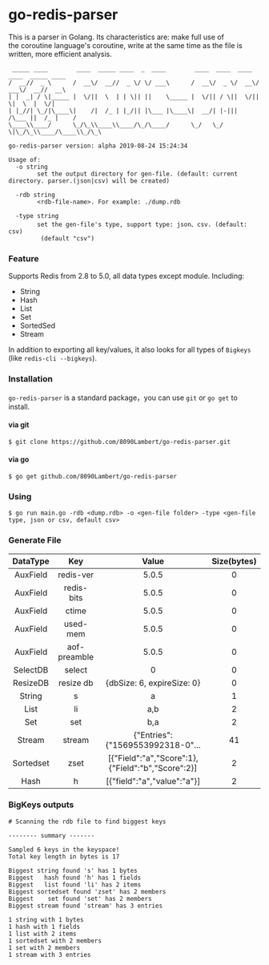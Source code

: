 <h1 align="left">go-redis-parser</h1>
  
This is a parser in Golang. Its characteristics are: make full use of   
the coroutine language's coroutine, write at the same time as the file 
is written, more efficient analysis.  
   
```
 _____ ____        ____  _____ ____  _  ____        ____  ____  ____  ____  _____ ____
/  __//  _ \      /  __\/  __//  _ \/ \/ ___\      /  __\/  _ \/  __\/ ___\/  __//  __\
| |  _| / \|_____ |  \/||  \  | | \|| ||    \_____ |  \/|| / \||  \/||    \|  \  |  \/|
| |_//| \_/|\____\|    /|  /_ | |_/|| |\___ |\____\|  __/| |-|||    /\___ ||  /_ |    /
\____\\____/      \_/\_\\____\\____/\_/\____/      \_/   \_/ \|\_/\_\\____/\____\\_/\_\

go-redis-parser version: alpha 2019-08-24 15:24:34

Usage of:
  -o string
    	set the output directory for gen-file. (default: current directory. parser.(json|csv) will be created)

  -rdb string
    	<rdb-file-name>. For example: ./dump.rdb

  -type string
    	set the gen-file's type, support type: json、csv. (default: csv)
    	 (default "csv")
```

### Feature
Supports Redis from 2.8 to 5.0, all data types except module. Including:
- String
- Hash
- List
- Set
- SortedSed
- Stream

In addition to exporting all key/values, it also looks for all types of `Bigkeys` (like `redis-cli --bigkeys`).


### Installation
`go-redis-parser` is a standard package，you can use `git` or `go get` to install.

#### via git
```
$ git clone https://github.com/8090Lambert/go-redis-parser.git
```

#### via go
```
$ go get github.com/8090Lambert/go-redis-parser
```

### Using
```
$ go run main.go -rdb <dump.rdb> -o <gen-file folder> -type <gen-file type, json or csv, default csv>
```

### Generate File
| DataType | Key | Value | Size(bytes) |
| :-----: | :-----: | :-----: | :-----: | 
| AuxField | redis-ver | 5.0.5 | 0 |
| AuxField | redis-bits | 5.0.5 | 0 |
| AuxField | ctime | 5.0.5 | 0 |
| AuxField | used-mem | 5.0.5 | 0 |
| AuxField | aof-preamble | 5.0.5 | 0 |
| SelectDB | select | 0 | 0 |
| ResizeDB | resize db | {dbSize: 6, expireSize: 0} | 0 |
| String | s | a | 1 |
| List | li | a,b | 2 |
| Set | set | b,a | 2 |
| Stream | stream | {"Entries":{"1569553992318-0"... | 41 |
| Sortedset | zset | [{"Field":"a","Score":1},{"Field":"b","Score":2}] | 2 |
| Hash | h | [{"field":"a","value":"a"}] | 2 |

### BigKeys outputs
```
# Scanning the rdb file to find biggest keys

-------- summary -------

Sampled 6 keys in the keyspace!
Total key length in bytes is 17

Biggest string found 's' has 1 bytes
Biggest   hash found 'h' has 1 fields
Biggest   list found 'li' has 2 items
Biggest sortedset found 'zset' has 2 members
Biggest    set found 'set' has 2 members
Biggest stream found 'stream' has 3 entries

1 string with 1 bytes
1 hash with 1 fields
1 list with 2 items
1 sortedset with 2 members
1 set with 2 members
1 stream with 3 entries
```

